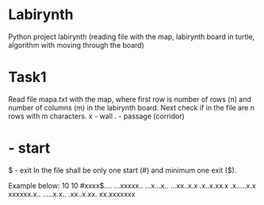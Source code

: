 # Labirynth
Python project labirynth (reading file with the map, labirynth board in turtle, algorithm with moving through the board)

# Task1
Read file mapa.txt with the map, where first row is number of rows (n) and number of columns (m) in the labirynth board.
Next check if in the file are n rows with m characters.
x - wall
. - passage (corridor)
# - start
$ - exit
In the file shall be only one start (#) and minimum one exit ($).

Example below:
10 10
#xxxx$....
...xxxxx..
...x...x..
...xx..x.x
.x..x.xx.x
.x.....x.x
xxxxxx.x..
.....x.x..
.xx..x.xx.
xx.xxxxxxx
